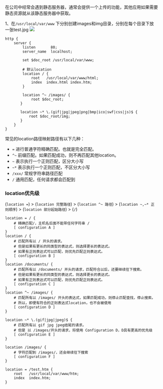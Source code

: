 在公司中经常会遇到静态服务器，通常会提供一个上传的功能，其他应用如果需要静态资源就从该静态服务器中获取。

1、在`/usr/local/var/www` 下分别创建images和img目录，分别在每个目录下放一张test.jpg
![](https://pic4.zhimg.com/v2-d0b0036ce4a26a1072909b254e247ff7_1440w.jpg)
```nginx
http {
    server {
        listen       80;
        server_name  localhost;

        set $doc_root /usr/local/var/www;

        # 默认location
        location / {
            root   /usr/local/var/www/html;
            index  index.html index.htm;
        }

        location ^~ /images/ {
            root $doc_root;
       }

       location ~* \.(gif|jpg|jpeg|png|bmp|ico|swf|css|js)$ {
           root $doc_root/img;
       }
    }
}
```

常见的location路径映射路径有以下几种：

- `=` 进行普通字符精确匹配。也就是完全匹配。
- `^~` 前缀匹配。如果匹配成功，则不再匹配其他location。
- `~` 表示执行一个正则匹配，区分大小写
- `~*` 表示执行一个正则匹配，不区分大小写
- `/xxx/` 常规字符串路径匹配
- `/` 通用匹配，任何请求都会匹配到

### location优先级

(`location =`) > (`location 完整路径`) > (`location ^~ 路径`) > (`location ~,~* 正则顺序`) > (`location 部分起始路径`) > (`/`)

```text
location = / {
    # 精确匹配/，主机名后面不能带任何字符串 /
    [ configuration A ]
}
location / {
    # 匹配所有以 / 开头的请求。
    # 但是如果有更长的同类型的表达式，则选择更长的表达式。
    # 如果有正则表达式可以匹配，则优先匹配正则表达式。
    [ configuration B ]
}
location /documents/ {
    # 匹配所有以 /documents/ 开头的请求，匹配符合以后，还要继续往下搜索。
    # 但是如果有更长的同类型的表达式，则选择更长的表达式。
    # 如果有正则表达式可以匹配，则优先匹配正则表达式。
    [ configuration C ]
}
location ^~ /images/ {
    # 匹配所有以 /images/ 开头的表达式，如果匹配成功，则停止匹配查找，停止搜索。
    # 所以，即便有符合的正则表达式location，也不会被使用
    [ configuration D ]
}

location ~* \.(gif|jpg|jpeg)$ {
    # 匹配所有以 gif jpg jpeg结尾的请求。
    # 但是 以 /images/开头的请求，将使用 Configuration D，D具有更高的优先级
    [ configuration E ]
}

location /images/ {
    # 字符匹配到 /images/，还会继续往下搜索
    [ configuration F ]
}

location = /test.htm {
    root   /usr/local/var/www/htm;
    index  index.htm;
}
```

